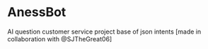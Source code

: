# AnessBot
AI question customer service project base of json intents [made in collaboration with @SJTheGreat06]
